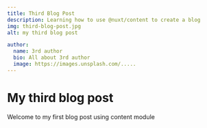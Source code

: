 ```yaml
---
title: Third Blog Post
description: Learning how to use @nuxt/content to create a blog
img: third-blog-post.jpg
alt: my third blog post

author:
  name: 3rd author
  bio: All about 3rd author
  image: https://images.unsplash.com/.....
---
```


<info-box>
  <template #info-box>
    This is a vue component inside markdown using slots
  </template>
</info-box>

<author :author="author"></author>



# My third blog post

Welcome to my first blog post using content module
